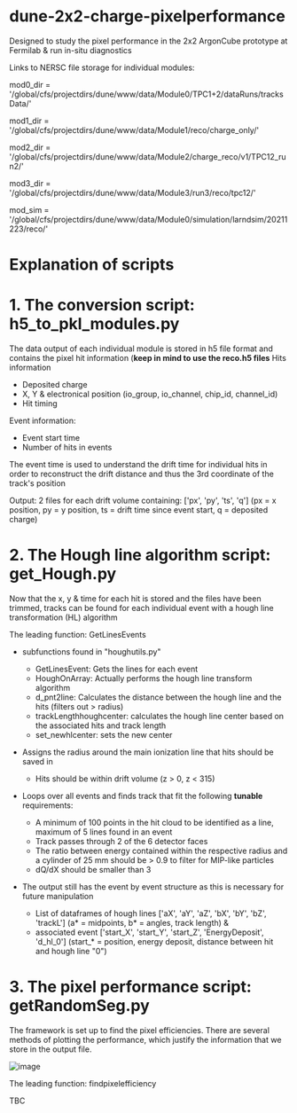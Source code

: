 # dune-2x2-charge-pixelperformance

Designed to study the pixel performance in the 2x2 ArgonCube prototype at Fermilab & run in-situ diagnostics

Links to NERSC file storage for individual modules:

mod0_dir = '/global/cfs/projectdirs/dune/www/data/Module0/TPC1+2/dataRuns/tracksData/'

mod1_dir = '/global/cfs/projectdirs/dune/www/data/Module1/reco/charge_only/'

mod2_dir = '/global/cfs/projectdirs/dune/www/data/Module2/charge_reco/v1/TPC12_run2/'

mod3_dir = '/global/cfs/projectdirs/dune/www/data/Module3/run3/reco/tpc12/'

mod_sim  = '/global/cfs/projectdirs/dune/www/data/Module0/simulation/larndsim/20211223/reco/'

# Explanation of scripts

# 1. The conversion script: h5_to_pkl_modules.py

The data output of each individual module is stored in h5 file format and contains the pixel hit information (**keep in mind to use the reco.h5 files**
  Hits information
  
  - Deposited charge
  - X, Y & electronical position (io_group, io_channel, chip_id, channel_id)
  - Hit timing
    
  Event information:
  - Event start time
  - Number of hits in events

  The event time is used to understand the drift time for individual hits in order to reconstruct the drift distance and thus the 3rd coordinate of the track's position

Output: 2 files for each drift volume containing: ['px', 'py', 'ts', 'q'] (px = x position, py = y position, ts = drift time since event start, q = deposited charge)

# 2. The Hough line algorithm script: get_Hough.py

Now that the x, y & time for each hit is stored and the files have been trimmed, tracks can be found for each individual event with a hough line transformation (HL) algorithm

The leading function: GetLinesEvents
  - subfunctions found in "houghutils.py"
    - GetLinesEvent: Gets the lines for each event
    - HoughOnArray: Actually performs the hough line transform algorithm
    - d_pnt2line: Calculates the distance between the hough line and the hits (filters out > radius)
    - trackLengthhoughcenter: calculates the hough line center based on the associated hits and track length
    - set_newhlcenter: sets the new center 

  - Assigns the radius around the main ionization line that hits should be saved in
    - Hits should be within drift volume (z > 0, z < 315)
      
  - Loops over all events and finds track that fit the following **tunable** requirements:
    - A minimum of 100 points in the hit cloud to be identified as a line, maximum of 5 lines found in an event
    - Track passes through 2 of the 6 detector faces
    - The ratio between energy contained within the respective radius and a cylinder of 25 mm should be > 0.9 to filter for MIP-like particles
    - dQ/dX should be smaller than 3
    
  - The output still has the event by event structure as this is necessary for future manipulation
    - List of dataframes of hough lines ['aX', 'aY', 'aZ', 'bX', 'bY', 'bZ', 'trackL'] (a* = midpoints, b* = angles, track length) &
    - associated event ['start_X', 'start_Y', 'start_Z', 'EnergyDeposit', 'd_hl_0'] (start_* = position, energy deposit, distance between hit and hough line "0")
   
# 3. The pixel performance script: getRandomSeg.py

The framework is set up to find the pixel efficiencies. There are several methods of plotting the performance, which justify the information that we store in the output file. 

![image](https://github.com/rzaki94/dune-2x2-charge-pixelperformance/assets/60906881/e5e53262-90dd-4472-a23d-489280653020)


The leading function: findpixelefficiency

TBC


